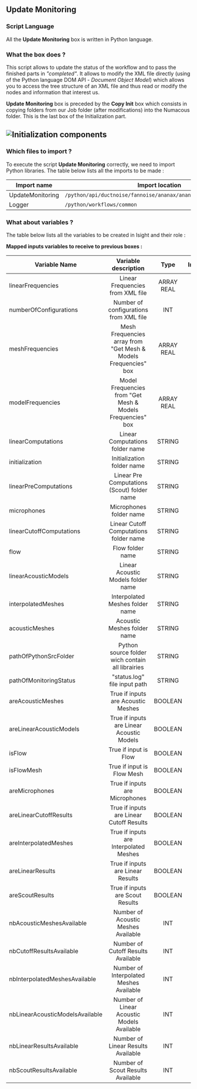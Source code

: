 ## Update Monitoring
### Script Language

All the __Update Monitoring__ box is written in Python language.
### What the box does ?

This script allows to update the status of the workflow and to pass the finished parts in *"completed"*.
It allows to modify the XML file directly (using of the Python language DOM API - *Document Object Model*) which allows you to access the tree structure of an XML file and thus read or modify the nodes and information that interest us.

__Update Monitoring__ box is preceded by the __Copy Init__ box which consists in copying folders from our Job folder (after modifications) into the Numacous folder. This is the last box of the Initialization part.

![Initialization components](https://user-images.githubusercontent.com/45098441/72733988-401e8b00-3b99-11ea-9015-013f4ee6d3d6.jpeg)
----------------------------


### Which files to import ?

To execute the script __Update Monitoring__ correctly, we need to import Python libraries.
The table below lists all the imports to be made :

| Import name | Import location |
| ------ | ------ |
| UpdateMonitoring | `/python/api/ductnoise/fannoise/ananax/ananax2d_canonical_intake` |
| Logger | `/python/workflows/common` |

### What about variables ?

The table below lists all the variables to be created in Isight and their role :

__Mapped inputs variables to receive to previous boxes :__ 

| Variable Name | Variable description | Type | Input | Output |
| ------ | :------------: | :------: | :------: |  :------: |
| linearFrequencies | Linear Frequencies from XML file | ARRAY REAL | X | - |
| numberOfConfigurations | Number of configurations from XML file | INT | X | - |
| meshFrequencies | Mesh Frequencies array from "Get Mesh & Models Frequencies" box | ARRAY REAL | X | - |
| modelFrequencies | Model Frequencies from "Get Mesh & Models Frequencies" box | ARRAY REAL | X | - |
| linearComputations | Linear Computations folder name | STRING | X | - |
| initialization | Initialization folder name| STRING | X | - |
| linearPreComputations | Linear Pre Computations (Scout) folder name | STRING | X | - |
| microphones | Microphones folder name | STRING | X | - |
| linearCutoffComputations | Linear Cutoff Computations folder name | STRING | X | - |
| flow | Flow folder name | STRING | X | - |
| linearAcousticModels | Linear Acoustic Models folder name | STRING | X | - |
| interpolatedMeshes | Interpolated Meshes folder name | STRING | X | - |
| acousticMeshes | Acoustic Meshes folder name | STRING | X | - |
| pathOfPythonSrcFolder | Python source folder wich contain all librairies | STRING | X | - |
| pathOfMonitoringStatus | "status.log" file input path | STRING | X | - |
| areAcousticMeshes | True if inputs are Acoustic Meshes | BOOLEAN | X | - |
| areLinearAcousticModels | True if inputs are Linear Acoustic Models | BOOLEAN | X | - |
| isFlow | True if input is Flow | BOOLEAN | X | - |
| isFlowMesh | True if input is Flow Mesh | BOOLEAN | X | - |
| areMicrophones | True if inputs are Microphones | BOOLEAN | X | - |
| areLinearCutoffResults | True if inputs are Linear Cutoff Results | BOOLEAN | X | - |
| areInterpolatedMeshes | True if inputs are Interpolated Meshes | BOOLEAN | X | - |
| areLinearResults | True if inputs are Linear Results | BOOLEAN | X | - |
| areScoutResults | True if inputs are Scout Results | BOOLEAN | X | - |
| nbAcousticMeshesAvailable | Number of Acoustic Meshes Available | INT | X | - |
| nbCutoffResultsAvailable | Number of Cutoff Results Available | INT | X | - |
| nbInterpolatedMeshesAvailable | Number of Interpolated Meshes Available | INT | X | - |
| nbLinearAcousticModelsAvailable | Number of Linear Acoustic Models Available | INT | X | - |
| nbLinearResultsAvailable | Number of Linear Results Available | INT | X | - |
| nbScoutResultsAvailable | Number of Scout Results Available | INT | X | - |
